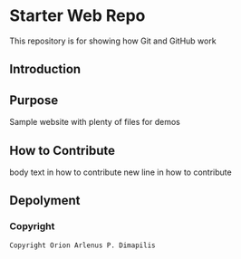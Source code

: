 # Starter Web Repo

This repository is for showing how Git and GitHub work

## Introduction

## Purpose

Sample website with plenty of files for demos

## How to Contribute

body text in how to contribute
new line in how to contribute

## Depolyment

### Copyright
	Copyright Orion Arlenus P. Dimapilis